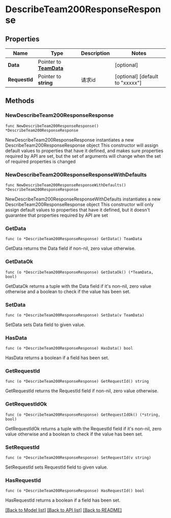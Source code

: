 # DescribeTeam200ResponseResponse

## Properties

Name | Type | Description | Notes
------------ | ------------- | ------------- | -------------
**Data** | Pointer to [**TeamData**](TeamData.md) |  | [optional] 
**RequestId** | Pointer to **string** | 请求id | [optional] [default to "xxxxx"]

## Methods

### NewDescribeTeam200ResponseResponse

`func NewDescribeTeam200ResponseResponse() *DescribeTeam200ResponseResponse`

NewDescribeTeam200ResponseResponse instantiates a new DescribeTeam200ResponseResponse object
This constructor will assign default values to properties that have it defined,
and makes sure properties required by API are set, but the set of arguments
will change when the set of required properties is changed

### NewDescribeTeam200ResponseResponseWithDefaults

`func NewDescribeTeam200ResponseResponseWithDefaults() *DescribeTeam200ResponseResponse`

NewDescribeTeam200ResponseResponseWithDefaults instantiates a new DescribeTeam200ResponseResponse object
This constructor will only assign default values to properties that have it defined,
but it doesn't guarantee that properties required by API are set

### GetData

`func (o *DescribeTeam200ResponseResponse) GetData() TeamData`

GetData returns the Data field if non-nil, zero value otherwise.

### GetDataOk

`func (o *DescribeTeam200ResponseResponse) GetDataOk() (*TeamData, bool)`

GetDataOk returns a tuple with the Data field if it's non-nil, zero value otherwise
and a boolean to check if the value has been set.

### SetData

`func (o *DescribeTeam200ResponseResponse) SetData(v TeamData)`

SetData sets Data field to given value.

### HasData

`func (o *DescribeTeam200ResponseResponse) HasData() bool`

HasData returns a boolean if a field has been set.

### GetRequestId

`func (o *DescribeTeam200ResponseResponse) GetRequestId() string`

GetRequestId returns the RequestId field if non-nil, zero value otherwise.

### GetRequestIdOk

`func (o *DescribeTeam200ResponseResponse) GetRequestIdOk() (*string, bool)`

GetRequestIdOk returns a tuple with the RequestId field if it's non-nil, zero value otherwise
and a boolean to check if the value has been set.

### SetRequestId

`func (o *DescribeTeam200ResponseResponse) SetRequestId(v string)`

SetRequestId sets RequestId field to given value.

### HasRequestId

`func (o *DescribeTeam200ResponseResponse) HasRequestId() bool`

HasRequestId returns a boolean if a field has been set.


[[Back to Model list]](../README.md#documentation-for-models) [[Back to API list]](../README.md#documentation-for-api-endpoints) [[Back to README]](../README.md)


